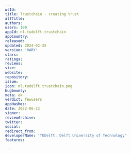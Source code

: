 ```yaml
---
wsId: 
title: Trustchain - creating trust
altTitle: 
authors: 
users: 100
appId: nl.tudelft.trustchain
appCountry: 
released: 
updated: 2024-02-28
version: 'VARY'
stars: 
ratings: 
reviews: 
size: 
website: 
repository: 
issue: 
icon: nl.tudelft.trustchain.png
bugbounty: 
meta: ok
verdict: fewusers
appHashes: 
date: 2022-06-22
signer: 
reviewArchive: 
twitter: 
social: 
redirect_from: 
developerName: 'TUDelft: Delft University of Technology'
features: 

---
```


